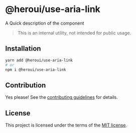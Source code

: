 # @heroui/use-aria-link

A Quick description of the component

> This is an internal utility, not intended for public usage.

## Installation

```sh
yarn add @heroui/use-aria-link
# or
npm i @heroui/use-aria-link
```

## Contribution

Yes please! See the
[contributing guidelines](https://github.com/frontio-ai/heroui/blob/master/CONTRIBUTING.md)
for details.

## License

This project is licensed under the terms of the
[MIT license](https://github.com/frontio-ai/heroui/blob/master/LICENSE).
